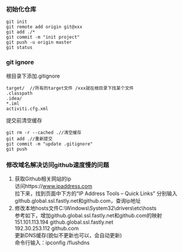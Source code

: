 ### 初始化仓库
```
git init
git remote add origin git@xxx
git add ./*
git commit -m "init project"
git push -u origin master
git status
```
### git ignore
根目录下添加.gitignore 
```
target/  //所有的target文件 /xxx就在根目录下找某个文件
.classpath
.idea/
*.iml
activiti.cfg.xml
```
提交前清空缓存
```
git rm -r --cached .//清空缓存
git add .//重新提交
git commit -m "update .gitignore"
git push
```
### 修改域名解决访问github速度慢的问题
1. 获取Github相关网站的ip  
访问https://www.ipaddress.com    
拉下来，找到页面中下方的“IP Address Tools – Quick Links”
分别输入github.global.ssl.fastly.net和github.com，查询ip地址  
2. 修改本地hosts文件C:\Windows\System32\drivers\etc\hosts  
参考如下，增加github.global.ssl.fastly.net和github.com的映射  
151.101.113.194 github.global.ssl.fastly.net  
192.30.253.112 github.com   
更新DNS缓存(貌似不更新也可以，会自动更新)  
命令行输入：ipconfig /flushdns   

